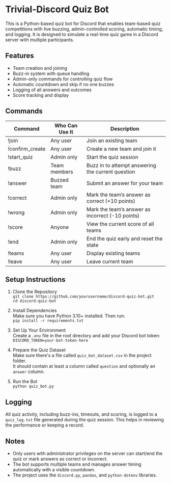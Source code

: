 Trivial-Discord Quiz Bot
================

This is a Python-based quiz bot for Discord that enables team-based quiz competitions with live buzzing, admin-controlled scoring, automatic timing, and logging. It is designed to simulate a real-time quiz game in a Discord server with multiple participants.

Features
--------

- Team creation and joining
- Buzz-in system with queue handling
- Admin-only commands for controlling quiz flow
- Automatic countdown and skip if no one buzzes
- Logging of all answers and outcomes
- Score tracking and display

Commands
--------

| Command                   | Who Can Use It | Description                                              |
|--------------------------|----------------|-----------------------------------------------------------|
| !join <team>             | Any user       | Join an existing team                                     |
| !confirm_create <team>   | Any user       | Create a new team and join it                             |
| !start_quiz              | Admin only     | Start the quiz session                                    |
| !buzz                    | Team members   | Buzz in to attempt answering the current question         |
| !answer <your answer>    | Buzzed team    | Submit an answer for your team                            |
| !correct                 | Admin only     | Mark the team’s answer as correct (+10 points)            |
| !wrong                   | Admin only     | Mark the team’s answer as incorrect (-10 points)          |
| !score                   | Anyone         | View the current score of all teams                       |
| !end                     | Admin only     | End the quiz early and reset the state                    |
| !teams                   | Any user       | Display existing teams                                    |
| !leave                   | Any user       | Leave current team                                        |

Setup Instructions
------------------

1. Clone the Repository  
   `git clone https://github.com/yourusername/discord-quiz-bot.git`  
   `cd discord-quiz-bot`

2. Install Dependencies  
   Make sure you have Python 3.10+ installed. Then run:  
   `pip install -r requirements.txt`

3. Set Up Your Environment  
   Create a `.env` file in the root directory and add your Discord bot token:  
   `DISCORD_TOKEN=your-bot-token-here`

4. Prepare the Quiz Dataset  
   Make sure there's a file called `quiz_bot_dataset.csv` in the project folder.  
   It should contain at least a column called `question` and optionally an `answer` column.

5. Run the Bot  
   `python quiz_bot.py`

Logging
-------

All quiz activity, including buzz-ins, timeouts, and scoring, is logged to a `quiz_log.txt` file generated during the quiz session. This helps in reviewing the performance or keeping a record.

Notes
-----

- Only users with administrator privileges on the server can start/end the quiz or mark answers as correct or incorrect.
- The bot supports multiple teams and manages answer timing automatically with a visible countdown.
- The project uses the `discord.py`, `pandas`, and `python-dotenv` libraries.

